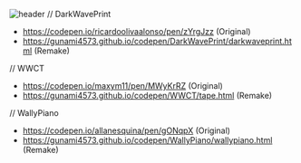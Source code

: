 ![header](https://capsule-render.vercel.app/api?type=wave&color=0:000000,100:00FDFA&height=180&section=header&text=Gunami%20CodePen%20Source%20List&fontSize=40&fontColor=aaaaaa)
// DarkWavePrint
- https://codepen.io/ricardoolivaalonso/pen/zYrgJzz (Original)
- https://gunami4573.github.io/codepen/DarkWavePrint/darkwaveprint.html (Remake)

// WWCT
- https://codepen.io/maxym11/pen/MWyKrRZ (Original)
- https://gunami4573.github.io/codepen/WWCT/tape.html (Remake)

// WallyPiano
- https://codepen.io/allanesquina/pen/gONqpX (Original)
- https://gunami4573.github.io/codepen/WallyPiano/wallypiano.html (Remake)